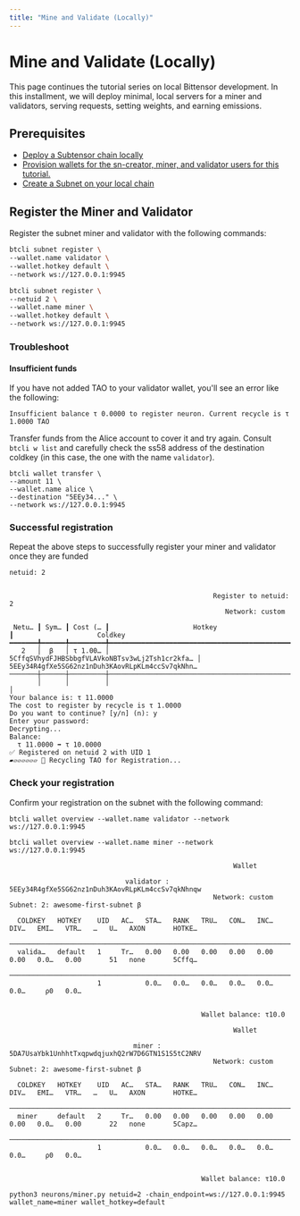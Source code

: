 ```yaml
---
title: "Mine and Validate (Locally)"
---
```


# Mine and Validate (Locally)

This page continues the tutorial series on local Bittensor development. In this installment, we will deploy minimal, local servers for a miner and validators, serving requests, setting weights, and earning emissions.


## Prerequisites

- [Deploy a Subtensor chain locally](./deploy)
- [Provision wallets for the sn-creator, miner, and validator users for this tutorial.](./provision-wallets)
- [Create a Subnet on your local chain](./create-subnet)

## Register the Miner and Validator

Register the subnet miner and validator with the following commands:

```bash
btcli subnet register \
--wallet.name validator \
--wallet.hotkey default \
--network ws://127.0.0.1:9945
```
```bash
btcli subnet register \
--netuid 2 \
--wallet.name miner \
--wallet.hotkey default \
--network ws://127.0.0.1:9945
```



### Troubleshoot
#### Insufficient funds
If you have not added TAO to your validator wallet, you'll see an error like the following:

```console
Insufficient balance τ 0.0000 to register neuron. Current recycle is τ 1.0000 TAO
```
Transfer funds from the Alice account to cover it and try again. Consult `btcli w list` and carefully check the ss58 address of the destination coldkey (in this case, the one with the name `validator`).

```shell
btcli wallet transfer \
--amount 11 \
--wallet.name alice \
--destination "5EEy34..." \
--network ws://127.0.0.1:9945
```


### Successful registration

Repeat the above steps to successfully register your miner and validator once they are funded
```console
netuid: 2


                                                   Register to netuid: 2
                                                      Network: custom

 Netu… ┃ Sym… ┃ Cost (… ┃                     Hotkey                     ┃                     Coldkey
━━━━━━━╇━━━━━━╇━━━━━━━━━╇━━━━━━━━━━━━━━━━━━━━━━━━━━━━━━━━━━━━━━━━━━━━━━━━╇━━━━━━━━━━━━━━━━━━━━━━━━━━━━━━━━━━━━━━━━━━━━━━━━━
   2   │  β   │ τ 1.00… │ 5CffqSVhydFJHBSbbgfVLAVkoNBTsv3wLj2Tsh1cr2kfa… │ 5EEy34R4gfXe5SG62nz1nDuh3KAovRLpKLm4ccSv7qkNhn…
───────┼──────┼─────────┼────────────────────────────────────────────────┼─────────────────────────────────────────────────
       │      │         │                                                │
Your balance is: τ 11.0000
The cost to register by recycle is τ 1.0000
Do you want to continue? [y/n] (n): y
Enter your password:
Decrypting...
Balance:
  τ 11.0000 ➡ τ 10.0000
✅ Registered on netuid 2 with UID 1
▰▱▱▱▱▱▱ 📡 Recycling TAO for Registration...
```

### Check your registration

Confirm your registration on the subnet with the following command:

```shell
btcli wallet overview --wallet.name validator --network ws://127.0.0.1:9945

btcli wallet overview --wallet.name miner --network ws://127.0.0.1:9945

```

```console
                                                        Wallet

                             validator : 5EEy34R4gfXe5SG62nz1nDuh3KAovRLpKLm4ccSv7qkNhnqw
                                                   Network: custom
Subnet: 2: awesome-first-subnet β

  COLDKEY   HOTKEY    UID   AC…   STA…   RANK   TRU…   CON…   INC…   DIV…   EMI…   VTR…   …   U…   AXON       HOTKE…
 ────────────────────────────────────────────────────────────────────────────────────────────────────────────────────
  valida…   default   1     Tr…   0.00   0.00   0.00   0.00   0.00   0.00   0.0…   0.00       51   none       5Cffq…
 ────────────────────────────────────────────────────────────────────────────────────────────────────────────────────
                      1           0.0…   0.0…   0.0…   0.0…   0.0…   0.0…     ρ0   0.0…


                                                Wallet balance: τ10.0

                                                        Wallet

                               miner : 5DA7UsaYbk1UnhhtTxqpwdqjuxhQ2rW7D6GTN1S1S5tC2NRV
                                                   Network: custom
Subnet: 2: awesome-first-subnet β

  COLDKEY   HOTKEY    UID   AC…   STA…   RANK   TRU…   CON…   INC…   DIV…   EMI…   VTR…   …   U…   AXON       HOTKE…
 ────────────────────────────────────────────────────────────────────────────────────────────────────────────────────
  miner     default   2     Tr…   0.00   0.00   0.00   0.00   0.00   0.00   0.0…   0.00       22   none       5Capz…
 ────────────────────────────────────────────────────────────────────────────────────────────────────────────────────
                      1           0.0…   0.0…   0.0…   0.0…   0.0…   0.0…     ρ0   0.0…


                                                Wallet balance: τ10.0
```

```shell
python3 neurons/miner.py netuid=2 -chain_endpoint=ws://127.0.0.1:9945 wallet_name=miner wallet_hotkey=default
```